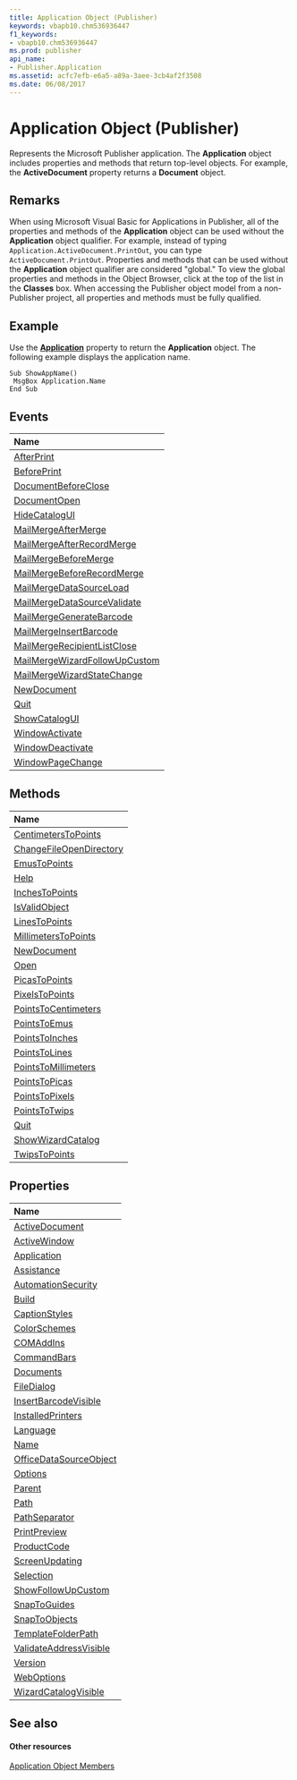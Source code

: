 ```yaml
---
title: Application Object (Publisher)
keywords: vbapb10.chm536936447
f1_keywords:
- vbapb10.chm536936447
ms.prod: publisher
api_name:
- Publisher.Application
ms.assetid: acfc7efb-e6a5-a89a-3aee-3cb4af2f3508
ms.date: 06/08/2017
---
```



# Application Object (Publisher)

Represents the Microsoft Publisher application. The **Application** object includes properties and methods that return top-level objects. For example, the **ActiveDocument** property returns a **Document** object.


## Remarks

When using Microsoft Visual Basic for Applications in Publisher, all of the properties and methods of the **Application** object can be used without the **Application** object qualifier. For example, instead of typing `Application.ActiveDocument.PrintOut`, you can type  `ActiveDocument.PrintOut`. Properties and methods that can be used without the **Application** object qualifier are considered "global." To view the global properties and methods in the Object Browser, click **<globals>** at the top of the list in the **Classes** box. When accessing the Publisher object model from a non-Publisher project, all properties and methods must be fully qualified.


## Example

Use the **[Application](http://msdn.microsoft.com/library/f3ed5997-b8ef-4729-4537-ae21424d2007%28Office.15%29.aspx)** property to return the **Application** object. The following example displays the application name.


```
Sub ShowAppName() 
 MsgBox Application.Name 
End Sub
```


## Events



|**Name**|
|:-----|
|[AfterPrint](http://msdn.microsoft.com/library/ddd5a1a4-8130-9e75-039c-e069a37390e8%28Office.15%29.aspx)|
|[BeforePrint](http://msdn.microsoft.com/library/4d819aab-726e-ab00-89e0-aedcb62d834e%28Office.15%29.aspx)|
|[DocumentBeforeClose](http://msdn.microsoft.com/library/d3ca4397-4df3-dc77-b758-d47e0bf13fe5%28Office.15%29.aspx)|
|[DocumentOpen](http://msdn.microsoft.com/library/3bdd4b38-ec40-a08f-3742-f81a6ed333b3%28Office.15%29.aspx)|
|[HideCatalogUI](http://msdn.microsoft.com/library/a7ac7594-18fe-355e-d270-d205c405862a%28Office.15%29.aspx)|
|[MailMergeAfterMerge](http://msdn.microsoft.com/library/dd01d8f5-f95e-e833-bb8b-708ced54240c%28Office.15%29.aspx)|
|[MailMergeAfterRecordMerge](http://msdn.microsoft.com/library/550c3310-01ba-718f-4c1d-cbf3ce077d27%28Office.15%29.aspx)|
|[MailMergeBeforeMerge](http://msdn.microsoft.com/library/735ef282-e99f-b3f2-c509-b180bea30d36%28Office.15%29.aspx)|
|[MailMergeBeforeRecordMerge](http://msdn.microsoft.com/library/67ae8255-336d-0ff8-7927-fbd31262c115%28Office.15%29.aspx)|
|[MailMergeDataSourceLoad](http://msdn.microsoft.com/library/afca3a05-d6a6-15f1-8cbf-593777066757%28Office.15%29.aspx)|
|[MailMergeDataSourceValidate](http://msdn.microsoft.com/library/8e18b0a0-8fe8-f72e-8a75-1585367cc796%28Office.15%29.aspx)|
|[MailMergeGenerateBarcode](http://msdn.microsoft.com/library/5da4ec65-32b6-ea05-09ad-d2224eafee30%28Office.15%29.aspx)|
|[MailMergeInsertBarcode](http://msdn.microsoft.com/library/6b901953-eaff-0189-1d33-678e935a2f7e%28Office.15%29.aspx)|
|[MailMergeRecipientListClose](http://msdn.microsoft.com/library/4fb77771-9897-8623-f4e7-61f631f04922%28Office.15%29.aspx)|
|[MailMergeWizardFollowUpCustom](http://msdn.microsoft.com/library/ac8cb695-69a4-83f7-8e13-66762f52f611%28Office.15%29.aspx)|
|[MailMergeWizardStateChange](http://msdn.microsoft.com/library/3d3fcdaa-af51-0a28-ff25-f2b92deceaf6%28Office.15%29.aspx)|
|[NewDocument](http://msdn.microsoft.com/library/629cf55c-5134-4207-14df-143b517b9f36%28Office.15%29.aspx)|
|[Quit](http://msdn.microsoft.com/library/79948040-4848-b8e7-a70c-d23c1f416bac%28Office.15%29.aspx)|
|[ShowCatalogUI](http://msdn.microsoft.com/library/8a5a3798-4b95-d77f-70f6-d69dd9dc8f99%28Office.15%29.aspx)|
|[WindowActivate](http://msdn.microsoft.com/library/a7e4e396-9661-763c-8e41-dc279757af94%28Office.15%29.aspx)|
|[WindowDeactivate](http://msdn.microsoft.com/library/84473784-7c03-4c9e-3e1b-9bf6ec7e1fbc%28Office.15%29.aspx)|
|[WindowPageChange](http://msdn.microsoft.com/library/bb636f6e-da4b-7271-9f59-2b7000270c16%28Office.15%29.aspx)|

## Methods



|**Name**|
|:-----|
|[CentimetersToPoints](http://msdn.microsoft.com/library/6eda6692-ea9a-c4ad-6991-066fdc23bd2c%28Office.15%29.aspx)|
|[ChangeFileOpenDirectory](http://msdn.microsoft.com/library/9178881c-2f7f-9063-31d1-14d4745f0666%28Office.15%29.aspx)|
|[EmusToPoints](http://msdn.microsoft.com/library/941e5975-ca7a-38dc-8116-e90b2a2ab6e5%28Office.15%29.aspx)|
|[Help](http://msdn.microsoft.com/library/37b51399-5897-4003-a0a9-9829a8adf8ed%28Office.15%29.aspx)|
|[InchesToPoints](http://msdn.microsoft.com/library/32c8740f-ad14-c947-b960-500378a5873d%28Office.15%29.aspx)|
|[IsValidObject](http://msdn.microsoft.com/library/56b2bc3a-3e8e-058c-046a-146f0fbb294a%28Office.15%29.aspx)|
|[LinesToPoints](http://msdn.microsoft.com/library/55c531aa-5619-6f7f-54e7-7721cb70640e%28Office.15%29.aspx)|
|[MillimetersToPoints](http://msdn.microsoft.com/library/40ec9abd-cc1e-9f44-3312-d6689b4822e4%28Office.15%29.aspx)|
|[NewDocument](http://msdn.microsoft.com/library/9beb6176-0c46-0ba0-8d41-a9021c624223%28Office.15%29.aspx)|
|[Open](http://msdn.microsoft.com/library/560ac406-f058-8fd8-4b6d-978ff369de9b%28Office.15%29.aspx)|
|[PicasToPoints](http://msdn.microsoft.com/library/64d3e435-dcc1-d637-7aac-cc9a9bf81e76%28Office.15%29.aspx)|
|[PixelsToPoints](http://msdn.microsoft.com/library/5d7e453f-e962-e557-48e4-44766d0c64d9%28Office.15%29.aspx)|
|[PointsToCentimeters](http://msdn.microsoft.com/library/9a734d3d-78d2-1e27-63b3-2ad1074e16c1%28Office.15%29.aspx)|
|[PointsToEmus](http://msdn.microsoft.com/library/cb3f0bb9-fa0d-d967-9294-081a369c2c4e%28Office.15%29.aspx)|
|[PointsToInches](http://msdn.microsoft.com/library/58bfd9ce-dee7-0a14-8ec1-7e16a5e967d8%28Office.15%29.aspx)|
|[PointsToLines](http://msdn.microsoft.com/library/beab39fe-9458-6878-ae45-487a8b2271df%28Office.15%29.aspx)|
|[PointsToMillimeters](http://msdn.microsoft.com/library/eaa9154d-1a9b-81e7-58bc-3f7bf873ab97%28Office.15%29.aspx)|
|[PointsToPicas](http://msdn.microsoft.com/library/ff566bef-7032-70f7-7880-ff66cfeca88f%28Office.15%29.aspx)|
|[PointsToPixels](http://msdn.microsoft.com/library/9c67fcae-6c93-ddae-cbad-75356e5c5084%28Office.15%29.aspx)|
|[PointsToTwips](http://msdn.microsoft.com/library/ba928b83-f551-049e-5868-098a9837ee7b%28Office.15%29.aspx)|
|[Quit](http://msdn.microsoft.com/library/db5a02ec-e553-6de1-0e2c-4a9a512e68fe%28Office.15%29.aspx)|
|[ShowWizardCatalog](http://msdn.microsoft.com/library/a8307ff9-a6c1-7655-8127-284f3781dae9%28Office.15%29.aspx)|
|[TwipsToPoints](http://msdn.microsoft.com/library/18e1c4da-1295-31a2-d66b-ab0df807b7a6%28Office.15%29.aspx)|

## Properties



|**Name**|
|:-----|
|[ActiveDocument](http://msdn.microsoft.com/library/c6293fa6-291c-d8ce-be54-f8a997b95d2e%28Office.15%29.aspx)|
|[ActiveWindow](http://msdn.microsoft.com/library/125e2bb4-f922-ceef-9e3e-5dbe3aaff2a4%28Office.15%29.aspx)|
|[Application](http://msdn.microsoft.com/library/f3ed5997-b8ef-4729-4537-ae21424d2007%28Office.15%29.aspx)|
|[Assistance](http://msdn.microsoft.com/library/2abac248-bec5-876f-9ae5-88a59ce16b59%28Office.15%29.aspx)|
|[AutomationSecurity](http://msdn.microsoft.com/library/610f6300-0335-4fa1-7574-14afcf0e96e6%28Office.15%29.aspx)|
|[Build](http://msdn.microsoft.com/library/e0d4bb8e-5185-3d3c-fd80-c1e3c3902b2c%28Office.15%29.aspx)|
|[CaptionStyles](http://msdn.microsoft.com/library/d843db6a-b0e0-4ee0-a3ae-824c0c8391a9%28Office.15%29.aspx)|
|[ColorSchemes](http://msdn.microsoft.com/library/b991d8a2-d25d-839a-c14a-18cb6d126d33%28Office.15%29.aspx)|
|[COMAddIns](http://msdn.microsoft.com/library/b6f48f72-871a-6b7c-761c-9a9e0599acfa%28Office.15%29.aspx)|
|[CommandBars](http://msdn.microsoft.com/library/21537c04-d406-6016-4f35-2f6ce6851db2%28Office.15%29.aspx)|
|[Documents](http://msdn.microsoft.com/library/dd48d68f-a6ae-b5c0-2a85-90abff1e6c5a%28Office.15%29.aspx)|
|[FileDialog](http://msdn.microsoft.com/library/65d73a9d-be4c-d809-d10d-468181ef9eb0%28Office.15%29.aspx)|
|[InsertBarcodeVisible](http://msdn.microsoft.com/library/27b7f2aa-e7d7-5024-6c4a-75f2f275e924%28Office.15%29.aspx)|
|[InstalledPrinters](http://msdn.microsoft.com/library/e7cc1387-1ed8-dee8-a9f3-8c85eb1bea91%28Office.15%29.aspx)|
|[Language](http://msdn.microsoft.com/library/2fcfbec9-0c84-43d5-8c53-5b73bca17e3d%28Office.15%29.aspx)|
|[Name](http://msdn.microsoft.com/library/1abbf9ab-f7b4-1119-68c8-5c49d74a45b3%28Office.15%29.aspx)|
|[OfficeDataSourceObject](http://msdn.microsoft.com/library/d7262328-d5b6-6f55-d8c1-e6c072e29e3f%28Office.15%29.aspx)|
|[Options](http://msdn.microsoft.com/library/999f208a-02e6-49fb-c9a0-42aa97c5e37e%28Office.15%29.aspx)|
|[Parent](http://msdn.microsoft.com/library/cab07b56-4c25-7309-5c06-bead2d5f691b%28Office.15%29.aspx)|
|[Path](http://msdn.microsoft.com/library/36ac9a9c-8235-aeba-c3d5-d39aef960cc5%28Office.15%29.aspx)|
|[PathSeparator](http://msdn.microsoft.com/library/f8c07ce4-d171-9c5b-60ac-d544bf65e620%28Office.15%29.aspx)|
|[PrintPreview](http://msdn.microsoft.com/library/a6606819-89d1-609d-62c3-c59159ff2ef7%28Office.15%29.aspx)|
|[ProductCode](http://msdn.microsoft.com/library/aacd5ff6-dad1-af86-f4e0-af9012ae93f8%28Office.15%29.aspx)|
|[ScreenUpdating](http://msdn.microsoft.com/library/d265b4fb-1452-91a5-32fe-0cad54c8f29c%28Office.15%29.aspx)|
|[Selection](http://msdn.microsoft.com/library/b4a542a7-cb54-476b-9ccf-004ce4b9ec47%28Office.15%29.aspx)|
|[ShowFollowUpCustom](http://msdn.microsoft.com/library/5853d057-f31b-d7e0-81fb-3e353e30709a%28Office.15%29.aspx)|
|[SnapToGuides](http://msdn.microsoft.com/library/09894c02-3193-cd14-ff55-45920e461af9%28Office.15%29.aspx)|
|[SnapToObjects](http://msdn.microsoft.com/library/84fcb808-bf3b-49f7-666e-915ac6b04a96%28Office.15%29.aspx)|
|[TemplateFolderPath](http://msdn.microsoft.com/library/e2256af9-9432-6205-864a-10bb7dec41c9%28Office.15%29.aspx)|
|[ValidateAddressVisible](http://msdn.microsoft.com/library/64d3732b-c549-c97b-511f-3122bb192ee5%28Office.15%29.aspx)|
|[Version](http://msdn.microsoft.com/library/ffec5bca-cd81-77c6-d80b-e629abfa6dec%28Office.15%29.aspx)|
|[WebOptions](http://msdn.microsoft.com/library/2e0c3435-a55a-4903-a0f8-9c347dec03b5%28Office.15%29.aspx)|
|[WizardCatalogVisible](http://msdn.microsoft.com/library/99323335-aabd-6799-b6aa-c5d95b88064f%28Office.15%29.aspx)|

## See also


#### Other resources


[Application Object Members](http://msdn.microsoft.com/library/aa4d515b-f779-b8b5-968a-8e5f7466fb56%28Office.15%29.aspx)
